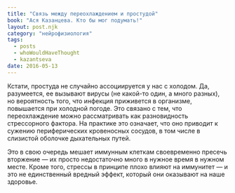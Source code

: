 ```yaml
---
title: "Связь между переохлаждением и простудой"
book: "Ася Казанцева. Кто бы мог подумать!"
layout: post.njk
category: "нейрофизиология"
tags:
  - posts
  - whoWouldHaveThought
  - kazantseva
date: 2016-05-13
---
```


Кстати, простуда не случайно ассоциируется у нас с холодом. Да, разумеется, ее вызывают вирусы (не какой-то один, а много разных), но вероятность того, что инфекция приживется в организме, повышается при холодной погоде. Это связано с тем, что переохлаждение можно рассматривать как разновидность стрессорного фактора. На практике это означает, что оно приводит к сужению периферических кровеносных сосудов, в том числе в слизистой оболочке дыхательных путей.

Это в свою очередь мешает иммунным клеткам своевременно пресечь вторжение — их просто недостаточно много в нужное время в нужном месте. Кроме того, стрессы в принципе плохо влияют на иммунитет — и это не единственный вредный эффект, который они оказывают на наше здоровье.
